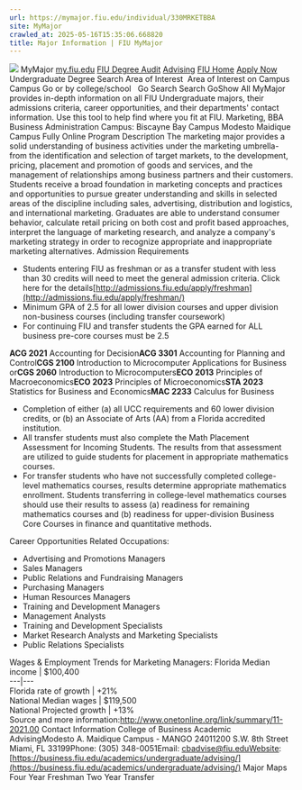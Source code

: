 ```yaml
---
url: https://mymajor.fiu.edu/individual/330MRKETBBA
site: MyMajor
crawled_at: 2025-05-16T15:35:06.668820
title: Major Information | FIU MyMajor
---
```


![](https://mymajor.fiu.edu/assets/logo-T4VPR2BI.png)
MyMajor
[my.fiu.edu](https://my.fiu.edu/)
[FIU Degree Audit](https://dasa.fiu.edu/all-departments/advising/panther-success-hub/panther-degree-audit/)
[Advising](https://advising.fiu.edu)
[FIU Home](https://www.fiu.edu/)
[Apply Now](https://admissions.fiu.edu/)
Undergraduate Degree Search
Area of Interest
​
Area of Interest
on
Campus
​
Campus
Go
or by college/school
​
​
Go
Search
Search
GoShow All
MyMajor provides in-depth information on all FIU Undergraduate majors, their admissions criteria, career opportunities, and their departments' contact information. Use this tool to help find where you fit at FIU.
Marketing,
BBA
Business Administration
Campus:
Biscayne Bay Campus
Modesto Maidique Campus
Fully Online
Program Description
The marketing major provides a solid understanding of business activities under the marketing umbrella-from the identification and selection of target markets, to the development, pricing, placement and promotion of goods and services, and the management of relationships among business partners and their customers. Students receive a broad foundation in marketing concepts and practices and opportunities to pursue greater understanding and skills in selected areas of the discipline including sales, advertising, distribution and logistics, and international marketing. Graduates are able to understand consumer behavior, calculate retail pricing on both cost and profit based approaches, interpret the language of marketing research, and analyze a company's marketing strategy in order to recognize appropriate and inappropriate marketing alternatives.
Admission Requirements
  * Students entering FIU as freshman or as a transfer student with less than 30 credits will need to meet the general admission criteria. Click here for the details[http://admissions.fiu.edu/apply/freshman](http://admissions.fiu.edu/apply/freshman/)
  * Minimum GPA of 2.5 for all lower division courses and upper division non-business courses (including transfer coursework)
  * For continuing FIU and transfer students the GPA earned for ALL business pre-core courses must be 2.5


**ACG 2021** Accounting for Decision**ACG 3301** Accounting for Planning and Control**CGS 2100** Introduction to Microcomputer Applications for Business or**CGS 2060** Introduction to Microcomputers**ECO 2013** Principles of Macroeconomics**ECO 2023** Principles of Microeconomics**STA 2023** Statistics for Business and Economics**MAC 2233** Calculus for Business
  * Completion of either (a) all UCC requirements and 60 lower division credits, or (b) an Associate of Arts (AA) from a Florida accredited institution.
  * All transfer students must also complete the Math Placement Assessment for Incoming Students. The results from that assessment are utilized to guide students for placement in appropriate mathematics courses.
  * For transfer students who have not successfully completed college-level mathematics courses, results determine appropriate mathematics enrollment. Students transferring in college-level mathematics courses should use their results to assess (a) readiness for remaining mathematics courses and (b) readiness for upper-division Business Core Courses in finance and quantitative methods.


Career Opportunities
Related Occupations:
  * Advertising and Promotions Managers
  * Sales Managers
  * Public Relations and Fundraising Managers
  * Purchasing Managers
  * Human Resources Managers
  * Training and Development Managers
  * Management Analysts
  * Training and Development Specialists
  * Market Research Analysts and Marketing Specialists
  * Public Relations Specialists


Wages & Employment Trends for Marketing Managers:
Florida Median income | $100,400  
---|---  
Florida rate of growth | +21%  
National Median wages | $119,500  
National Projected growth | +13%  
Source and more information:<http://www.onetonline.org/link/summary/11-2021.00>
Contact Information
College of Business Academic AdvisingModesto A. Maidique Campus - MANGO 24011200 S.W. 8th Street Miami, FL 33199Phone: (305) 348-0051Email: cbadvise@fiu.eduWebsite: [https://business.fiu.edu/academics/undergraduate/advising/](https://business.fiu.edu/academics/undergraduate/advising/)
Major Maps
Four Year Freshman
Two Year Transfer
